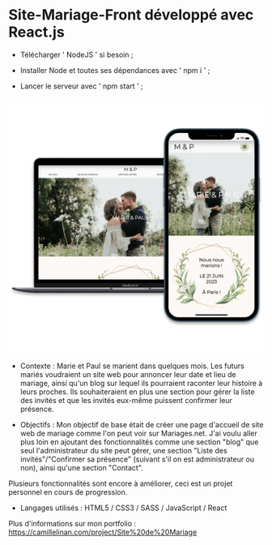 # Site-Mariage-Front développé avec React.js

+ Télécharger ' NodeJS ' si besoin ;

+ Installer Node et toutes ses dépendances avec ' npm i ' ;

+ Lancer le serveur avec ' npm start ' ;

![Alt text](/weddingSiteCover.webp?raw=true "Cover Site de Mariage - Linan Camille")

+ Contexte :
Marie et Paul se marient dans quelques mois. Les futurs mariés voudraient un site web pour annoncer leur date et lieu de mariage, ainsi qu'un blog sur lequel ils pourraient raconter leur histoire à leurs proches.
Ils souhaiteraient en plus une section pour gérer la liste des invités et que les invités eux-même puissent confirmer leur présence.

+ Objectifs :
Mon objectif de base était de créer une page d'accueil de site web de mariage comme l'on peut voir sur Mariages.net.
J'ai voulu aller plus loin en ajoutant des fonctionnalités comme une section "blog" que seul l'administrateur du site peut gérer, une section "Liste des invités"/"Confirmer sa présence" (suivant s'il on est administrateur ou non), ainsi qu'une section "Contact".

Plusieurs fonctionnalités sont encore à améliorer, ceci est un projet personnel en cours de progression.

+ Langages utilisés :
HTML5 / CSS3 / SASS / JavaScript / React

Plus d'informations sur mon portfolio : https://camillelinan.com/project/Site%20de%20Mariage
